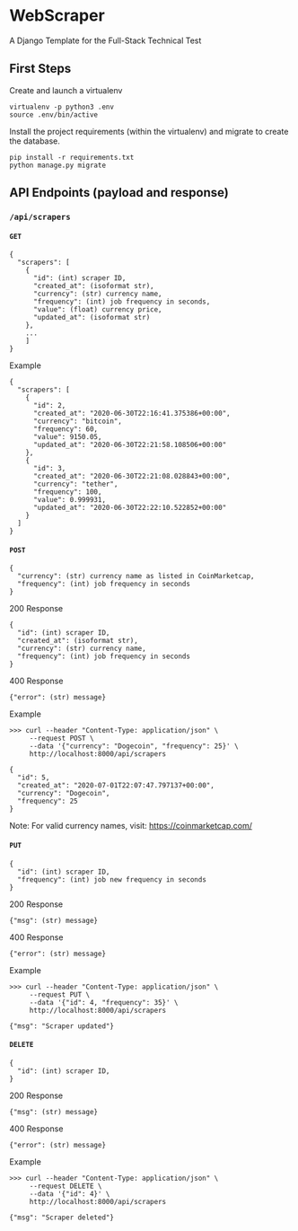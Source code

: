 # WebScraper

A Django Template for the Full-Stack Technical Test

## First Steps
Create and launch a virtualenv
```
virtualenv -p python3 .env
source .env/bin/active
```

Install the project requirements (within the virtualenv) and migrate to create the database.
```
pip install -r requirements.txt
python manage.py migrate
```

## API Endpoints (payload and response)

### `/api/scrapers`

#### `GET`
```
{
  "scrapers": [
    {
      "id": (int) scraper ID,
      "created_at": (isoformat str),
      "currency": (str) currency name,
      "frequency": (int) job frequency in seconds,
      "value": (float) currency price,
      "updated_at": (isoformat str)
    },
    ...
    ]
}
```
Example
```
{
  "scrapers": [
    {
      "id": 2,
      "created_at": "2020-06-30T22:16:41.375386+00:00",
      "currency": "bitcoin",
      "frequency": 60,
      "value": 9150.05,
      "updated_at": "2020-06-30T22:21:58.108506+00:00"
    },
    {
      "id": 3,
      "created_at": "2020-06-30T22:21:08.028843+00:00",
      "currency": "tether",
      "frequency": 100,
      "value": 0.999931,
      "updated_at": "2020-06-30T22:22:10.522852+00:00"
    }
  ]
}
```

#### `POST`
```
{
  "currency": (str) currency name as listed in CoinMarketcap,
  "frequency": (int) job frequency in seconds
}
```
200 Response
```
{
  "id": (int) scraper ID,
  "created_at": (isoformat str),
  "currency": (str) currency name,
  "frequency": (int) job frequency in seconds
}
```
400 Response
```
{"error": (str) message}
```
Example 
```
>>> curl --header "Content-Type: application/json" \
     --request POST \
     --data '{"currency": "Dogecoin", "frequency": 25}' \
     http://localhost:8000/api/scrapers

{
  "id": 5,
  "created_at": "2020-07-01T22:07:47.797137+00:00",
  "currency": "Dogecoin",
  "frequency": 25
}
```

Note: For valid currency names, visit: https://coinmarketcap.com/

#### `PUT`
```
{
  "id": (int) scraper ID,
  "frequency": (int) job new frequency in seconds
}
```
200 Response
```
{"msg": (str) message}
```
400 Response
```
{"error": (str) message}
```

Example 
```
>>> curl --header "Content-Type: application/json" \
     --request PUT \
     --data '{"id": 4, "frequency": 35}' \
     http://localhost:8000/api/scrapers

{"msg": "Scraper updated"}
```

#### `DELETE`
```
{
  "id": (int) scraper ID,
}
```
200 Response
```
{"msg": (str) message}
```
400 Response
```
{"error": (str) message}
```

Example 
```
>>> curl --header "Content-Type: application/json" \
     --request DELETE \
     --data '{"id": 4}' \
     http://localhost:8000/api/scrapers

{"msg": "Scraper deleted"}
```